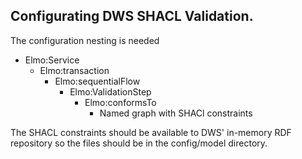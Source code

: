 ## Configurating DWS SHACL Validation. ##
The configuration nesting is needed
* Elmo:Service
  * Elmo:transaction
    * Elmo:sequentialFlow
      * Elmo:ValidationStep
        * Elmo:conformsTo
           * Named graph with SHACl constraints

The SHACL constraints should be available to DWS' in-memory RDF repository so the files should be in the config/model directory.
